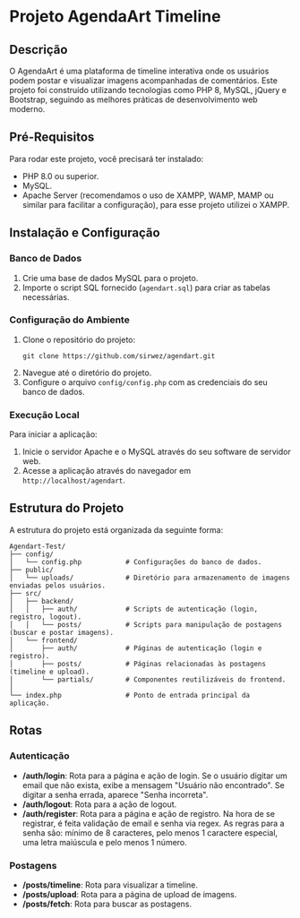 # Projeto AgendaArt Timeline

## Descrição
O AgendaArt é uma plataforma de timeline interativa onde os usuários podem postar e visualizar imagens acompanhadas de comentários. Este projeto foi construído utilizando tecnologias como PHP 8, MySQL, jQuery e Bootstrap, seguindo as melhores práticas de desenvolvimento web moderno.

## Pré-Requisitos
Para rodar este projeto, você precisará ter instalado:
- PHP 8.0 ou superior.
- MySQL.
- Apache Server (recomendamos o uso de XAMPP, WAMP, MAMP ou similar para facilitar a configuração), para esse projeto utilizei o XAMPP.

## Instalação e Configuração

### Banco de Dados
1. Crie uma base de dados MySQL para o projeto.
2. Importe o script SQL fornecido (`agendart.sql`) para criar as tabelas necessárias.

### Configuração do Ambiente
1. Clone o repositório do projeto:
   ```
   git clone https://github.com/sirwez/agendart.git
   ```
2. Navegue até o diretório do projeto.
3. Configure o arquivo `config/config.php` com as credenciais do seu banco de dados.

### Execução Local
Para iniciar a aplicação:
1. Inicie o servidor Apache e o MySQL através do seu software de servidor web.
2. Acesse a aplicação através do navegador em `http://localhost/agendart`.

## Estrutura do Projeto
A estrutura do projeto está organizada da seguinte forma:

```
Agendart-Test/
├── config/
│   └── config.php           # Configurações do banco de dados.
├── public/
│   └── uploads/             # Diretório para armazenamento de imagens enviadas pelos usuários.
├── src/
│   ├── backend/
│   │   ├── auth/            # Scripts de autenticação (login, registro, logout).
│   │   └── posts/           # Scripts para manipulação de postagens (buscar e postar imagens).
│   └── frontend/
│       ├── auth/            # Páginas de autenticação (login e registro).
│       ├── posts/           # Páginas relacionadas às postagens (timeline e upload).
│       └── partials/        # Componentes reutilizáveis do frontend.
│
└── index.php                # Ponto de entrada principal da aplicação.
```

## Rotas

### Autenticação
- **/auth/login**: Rota para a página e ação de login. Se o usuário digitar um email que não exista, exibe a mensagem "Usuário não encontrado". Se digitar a senha errada, aparece "Senha incorreta".
- **/auth/logout**: Rota para a ação de logout.
- **/auth/register**: Rota para a página e ação de registro. Na hora de se registrar, é feita validação de email e senha via regex. As regras para a senha são: mínimo de 8 caracteres, pelo menos 1 caractere especial, uma letra maiúscula e pelo menos 1 número.

### Postagens
- **/posts/timeline**: Rota para visualizar a timeline.
- **/posts/upload**: Rota para a página de upload de imagens.
- **/posts/fetch**: Rota para buscar as postagens.